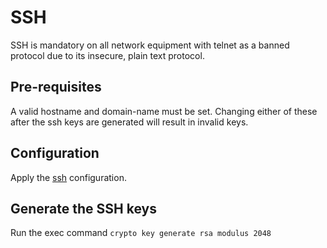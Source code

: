 # SSH

SSH is mandatory on all network equipment with telnet as a banned protocol due to its insecure, plain text protocol.

## Pre-requisites

A valid hostname and domain-name must be set. Changing either of these after the ssh keys are generated will result in invalid keys.

## Configuration

Apply the [ssh](ssh.j2) configuration.

## Generate the SSH keys

Run the exec command ``crypto key generate rsa modulus 2048``
